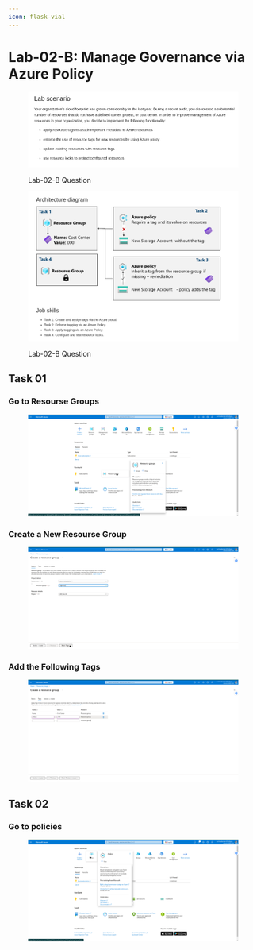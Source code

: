 ```yaml
---
icon: flask-vial
---
```


# Lab-02-B: Manage Governance via Azure Policy

<figure><img src="../../.gitbook/assets/Screenshot from 2025-02-14 10-05-41.png" alt=""><figcaption><p>Lab-02-B Question</p></figcaption></figure>

<figure><img src="../../.gitbook/assets/Screenshot from 2025-02-14 10-06-00.png" alt=""><figcaption><p>Lab-02-B Question</p></figcaption></figure>

## Task 01

### Go to Resourse Groups

<figure><img src="../../.gitbook/assets/Screenshot from 2025-02-14 10-11-49.png" alt=""><figcaption></figcaption></figure>

### Create a New Resourse Group

<figure><img src="../../.gitbook/assets/Screenshot from 2025-02-14 10-12-26.png" alt=""><figcaption></figcaption></figure>

### Add the Following Tags

<figure><img src="../../.gitbook/assets/Screenshot from 2025-02-14 10-13-28.png" alt=""><figcaption></figcaption></figure>

## Task 02

### Go to policies

<figure><img src="../../.gitbook/assets/Screenshot from 2025-02-14 17-32-21.png" alt=""><figcaption></figcaption></figure>
